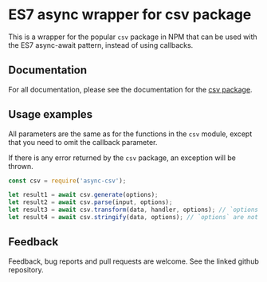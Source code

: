 # ES7 async wrapper for csv package #

This is a wrapper for the popular `csv` package in NPM that can be used with the ES7 async-await pattern, instead of using callbacks.

## Documentation ##

For all documentation, please see the documentation for the [csv package](https://www.npmjs.com/package/csv).

## Usage examples ##

All parameters are the same as for the functions in the `csv` module, except that you need to omit the callback parameter.

If there is any error returned by the `csv` package, an exception will be thrown.

```js
const csv = require('async-csv');

let result1 = await csv.generate(options);
let result2 = await csv.parse(input, options);
let result3 = await csv.transform(data, handler, options); // `options` are not required
let result4 = await csv.stringify(data, options); // `options` are not required
```

## Feedback ##

Feedback, bug reports and pull requests are welcome. See the linked github repository.
